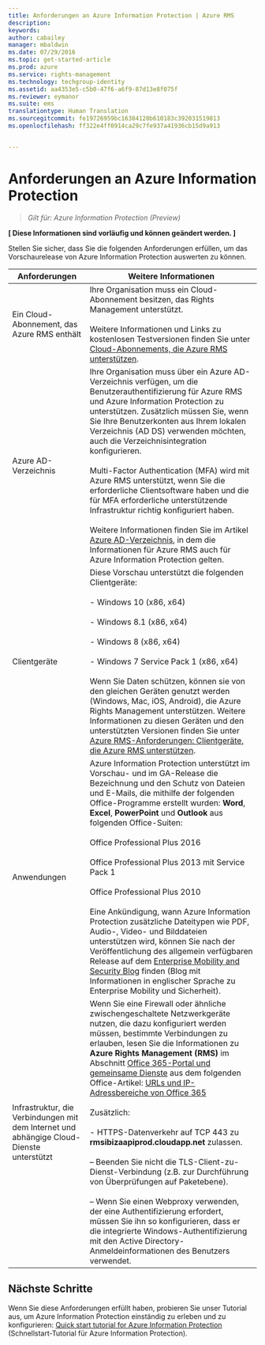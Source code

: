 ```yaml
---
title: Anforderungen an Azure Information Protection | Azure RMS
description: 
keywords: 
author: cabailey
manager: mbaldwin
ms.date: 07/29/2016
ms.topic: get-started-article
ms.prod: azure
ms.service: rights-management
ms.technology: techgroup-identity
ms.assetid: aa4353e5-c5b0-47f6-a6f9-87d13e8f075f
ms.reviewer: eymanor
ms.suite: ems
translationtype: Human Translation
ms.sourcegitcommit: fe19726959bc16384120b610183c392031519813
ms.openlocfilehash: ff322e4ff0914ca29c7fe937a41936cb15d9a913


---
```


# Anforderungen an Azure Information Protection

>*Gilt für: Azure Information Protection (Preview)*

**[ Diese Informationen sind vorläufig und können geändert werden. ]**

Stellen Sie sicher, dass Sie die folgenden Anforderungen erfüllen, um das Vorschaurelease von Azure Information Protection auswerten zu können. 

|Anforderungen|Weitere Informationen|
|---------------|--------------------|
|Ein Cloud-Abonnement, das Azure RMS enthält|Ihre Organisation muss ein Cloud-Abonnement besitzen, das Rights Management unterstützt.<br /><br />Weitere Informationen und Links zu kostenlosen Testversionen finden Sie unter [Cloud-Abonnements, die Azure RMS unterstützen](../get-started/requirements-subscriptions.md).|
|Azure AD-Verzeichnis|Ihre Organisation muss über ein Azure AD-Verzeichnis verfügen, um die Benutzerauthentifizierung für Azure RMS und Azure Information Protection zu unterstützen. Zusätzlich müssen Sie, wenn Sie Ihre Benutzerkonten aus Ihrem lokalen Verzeichnis (AD DS) verwenden möchten, auch die Verzeichnisintegration konfigurieren.<br /><br />Multi-Factor Authentication (MFA) wird mit Azure RMS unterstützt, wenn Sie die erforderliche Clientsoftware haben und die für MFA erforderliche unterstützende Infrastruktur richtig konfiguriert haben.<br /><br />Weitere Informationen finden Sie im Artikel [Azure AD-Verzeichnis](../get-started/requirements-azure-ad.md), in dem die Informationen für Azure RMS auch für Azure Information Protection gelten.|
|Clientgeräte|Diese Vorschau unterstützt die folgenden Clientgeräte:<br /><br />- Windows 10 (x86, x64)<br /><br />- Windows 8.1 (x86, x64)<br /><br />- Windows 8 (x86, x64)<br /><br />- Windows 7 Service Pack 1 (x86, x64)<br /><br />Wenn Sie Daten schützen, können sie von den gleichen Geräten genutzt werden (Windows, Mac, iOS, Android), die Azure Rights Management unterstützen. Weitere Informationen zu diesen Geräten und den unterstützten Versionen finden Sie unter [Azure RMS-Anforderungen: Clientgeräte, die Azure RMS unterstützen](../get-started/requirements-client-devices.md).|
|Anwendungen|Azure Information Protection unterstützt im Vorschau- und im GA-Release die Bezeichnung und den Schutz von Dateien und E-Mails, die mithilfe der folgenden Office-Programme erstellt wurden: **Word**, **Excel**, **PowerPoint** und **Outlook** aus folgenden Office-Suiten:<br /><br />Office Professional Plus 2016<br /><br />Office Professional Plus 2013 mit Service Pack 1<br /><br />Office Professional Plus 2010<br /><br />Eine Ankündigung, wann Azure Information Protection zusätzliche Dateitypen wie PDF, Audio-, Video- und Bilddateien unterstützen wird, können Sie nach der Veröffentlichung des allgemein verfügbaren Release auf dem [Enterprise Mobility and Security Blog](https://blogs.technet.microsoft.com/enterprisemobility/?product=azure-rights-management-services) finden (Blog mit Informationen in englischer Sprache zu Enterprise Mobility und Sicherheit).|
|Infrastruktur, die Verbindungen mit dem Internet und abhängige Cloud-Dienste unterstützt|Wenn Sie eine Firewall oder ähnliche zwischengeschaltete Netzwerkgeräte nutzen, die dazu konfiguriert werden müssen, bestimmte Verbindungen zu erlauben, lesen Sie die Informationen zu **Azure Rights Management (RMS)** im Abschnitt [Office 365-Portal und gemeinsame Dienste](https://support.office.com/article/Office-365-URLs-and-IP-address-ranges-8548a211-3fe7-47cb-abb1-355ea5aa88a2#BKMK_Portal-identity) aus dem folgenden Office-Artikel: [URLs und IP-Adressbereiche von Office 365](https://support.office.com/en-US/article/Office-365-URLs-and-IP-address-ranges-8548a211-3fe7-47cb-abb1-355ea5aa88a2)<br /><br />Zusätzlich:<br /><br />- HTTPS-Datenverkehr auf TCP 443 zu **rmsibizaapiprod.cloudapp.net** zulassen.<br /><br />– Beenden Sie nicht die TLS-Client-zu-Dienst-Verbindung (z.B. zur Durchführung von Überprüfungen auf Paketebene). <br /><br />– Wenn Sie einen Webproxy verwenden, der eine Authentifizierung erfordert, müssen Sie ihn so konfigurieren, dass er die integrierte Windows-Authentifizierung mit den Active Directory-Anmeldeinformationen des Benutzers verwendet.|

## Nächste Schritte

Wenn Sie diese Anforderungen erfüllt haben, probieren Sie unser Tutorial aus, um Azure Information Protection einständig zu erleben und zu konfigurieren: [Quick start tutorial for Azure Information Protection](infoprotect-quick-start-tutorial.md) (Schnellstart-Tutorial für Azure Information Protection).




<!--HONumber=Jul16_HO5-->


